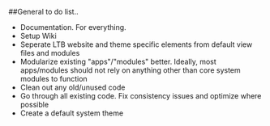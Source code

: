 ##General to do list..

* Documentation. For everything.
* Setup Wiki
* Seperate LTB website and theme specific elements from default view files and modules
* Modularize existing "apps"/"modules" better. Ideally, most apps/modules should not rely on anything other than core system modules to function
* Clean out any old/unused code
* Go through all existing code. Fix consistency issues and optimize where possible
* Create a default system theme

